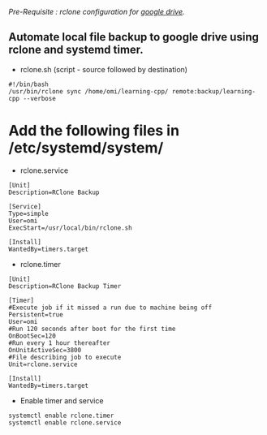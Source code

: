 *Pre-Requisite : rclone configuration for [google drive](https://rclone.org/drive/).*


## Automate local file backup to google drive using rclone and systemd timer.

* rclone.sh (script - source followed by destination)
```
#!/bin/bash
/usr/bin/rclone sync /home/omi/learning-cpp/ remote:backup/learning-cpp --verbose 
```
# Add the following files in /etc/systemd/system/

* rclone.service 
```
[Unit]
Description=RClone Backup

[Service]
Type=simple
User=omi
ExecStart=/usr/local/bin/rclone.sh

[Install]
WantedBy=timers.target
```
* rclone.timer 
```
[Unit]
Description=RClone Backup Timer

[Timer]
#Execute job if it missed a run due to machine being off
Persistent=true
User=omi
#Run 120 seconds after boot for the first time
OnBootSec=120
#Run every 1 hour thereafter
OnUnitActiveSec=3800
#File describing job to execute
Unit=rclone.service

[Install]
WantedBy=timers.target
```

* Enable timer and service
```
systemctl enable rclone.timer 
systemctl enable rclone.service
```
